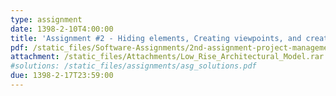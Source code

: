 ```yaml
---
type: assignment
date: 1398-2-10T4:00:00
title: 'Assignment #2 - Hiding elements, Creating viewpoints, and creating animation in Navisworks'
pdf: /static_files/Software-Assignments/2nd-assignment-project-management.pdf
attachment: /static_files/Attachments/Low_Rise_Architectural_Model.rar
#solutions: /static_files/assignments/asg_solutions.pdf
due: 1398-2-17T23:59:00
---
```


